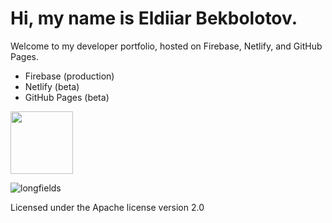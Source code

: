 # Hi, my name is Eldiiar Bekbolotov.

<p>Welcome to my developer portfolio, hosted on Firebase, Netlify, and GitHub Pages.</p>

<ul>
    <li>Firebase (production)</li>
    <li>Netlify (beta)</li>
    <li>GitHub Pages (beta)</li>
</ul>

<img src='https://avatars.githubusercontent.com/u/75341047?s=96&v=4' style='height:100px'>

<p align="left"> <img src="https://komarev.com/ghpvc/?username=longfields&label=Profile%20views&color=0e75b6&style=flat" alt="longfields" /> </p>

<p>Licensed under the Apache license version 2.0</p>
